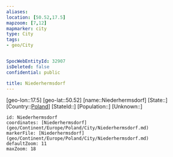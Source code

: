 ```yaml
---
aliases: 
location: [50.52,17.5]
mapzoom: [7,12] 
mapmarker: city 
type: City
tags:
- geo/City


SpocWebEntityId: 32907
isDeleted: false
confidential: public

title: Niederhermsdorf
---
```

[geo-lon::17.5]
[geo-lat::50.52]
[name::Niederhermsdorf]
[State::]
[Country::[Poland](geo/Continent/Europe/Poland.md)]
[StateId::]
[Population::]
[Unknown::]


```leaflet
id: Niederhermsdorf
coordinates: [Niederhermsdorf](geo/Continent/Europe/Poland/City/Niederhermsdorf.md)
markerFile: [Niederhermsdorf](geo/Continent/Europe/Poland/City/Niederhermsdorf.md)
defaultZoom: 11 
maxZoom: 18
```



